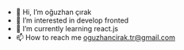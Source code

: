 - 👋 Hi, I’m oğuzhan çırak
- 👀 I’m interested in develop fronted
- 🌱 I’m currently learning react.js
- 📫 How to reach me oguzhancirak.tr@gmail.com

<!---
ceyhan0/ceyhan0 is a ✨ special ✨ repository because its `README.md` (this file) appears on your GitHub profile.
You can click the Preview link to take a look at your changes.
--->
